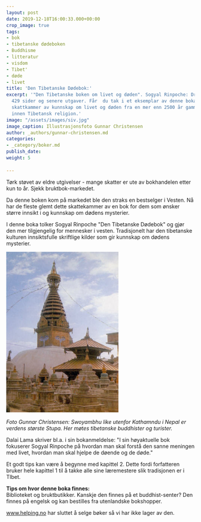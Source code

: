 ```yaml
---
layout: post
date: 2019-12-18T16:00:33.000+00:00
crop_image: true
tags:
- bok
- tibetanske dødeboken
- Buddhisme
- litteratur
- visdom
- Tibet'
- døde
- livet
title: 'Den Tibetanske Dødebok:'
excerpt: '"Den Tibetanske boken om livet og døden". Sogyal Rinpoche: Dreyer 1996.
  429 sider og senere utgaver. Får  du tak i et eksemplar av denne boka har du et
  skattkammer av kunnskap om livet og døden fra en mer enn 2500 år gammel tradisjon
  innen Tibetansk religion.'
image: "/assets/images/siv.jpg"
image_caption: Illustrasjonsfoto Gunnar Christensen
author: _authors/gunnar-christensen.md
categories:
- _category/boker.md
publish_date: 
weight: 5

---
```

Tørk støvet av eldre utgivelser - mange skatter er ute av bokhandelen etter kun to år. Sjekk bruktbok-markedet.

Da denne boken kom på markedet ble den straks en bestselger i Vesten. Nå har de fleste glemt dette skattekammer av en bok for dem som ønsker større innsikt i og kunnskap om dødens mysterier.

I denne boka tolker Sogyal Rinpoche "Den Tibetanske Dødebok" og gjør den mer tilgjengelig for mennesker i vesten. Tradisjonelt har den tibetanske kulturen innsiktsfulle skriftlige kilder som gir kunnskap om dødens mysterier.

![](/assets/images/stupanepal.jpg)

_Foto Gunnar Christensen: Swoyambhu like utenfor Kathamndu i Nepal er verdens største Stupa. Her møtes tibetanske buddhister og turister._

Dalai Lama skriver bl.a. i sin bokanmeldelse: "I sin høyaktuelle bok fokuserer Sogyal Rinpoche på hvordan man skal forstå den sanne meningen med livet, hvordan man skal hjelpe de døende og de døde."

Et godt tips kan være å begynne med kapittel 2. Dette fordi forfatteren bruker hele kapittel 1 til å takke alle sine læremestere slik tradisjonen er i TIbet.

**Tips om hvor denne boka finnes:**  
Biblioteket og bruktbutikker. Kanskje den finnes på et buddhist-senter? Den finnes på engelsk og kan bestilles fra utenlandske bokshopper.

  
www.helping.no har sluttet å selge bøker så vi har ikke lager av den.